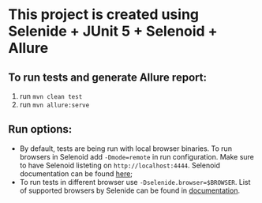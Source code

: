 # This project is created using Selenide + JUnit 5 + Selenoid + Allure
## To run tests and generate Allure report:
1. run `mvn clean test`
2. run `mvn allure:serve`

## Run options:
+ By default, tests are being run with local browser binaries. To run browsers in Selenoid add `-Dmode=remote` in run configuration. Make sure to have Selenoid listeting on `http://localhost:4444`. Selenoid documentation can be found [here](https://aerokube.com/selenoid/latest/#_quick_start_guide);
+ To run tests in different browser use `-Dselenide.browser=$BROWSER`. List of supported browsers by Selenide can be found in [documentation](https://selenide.org/documentation.html). 


